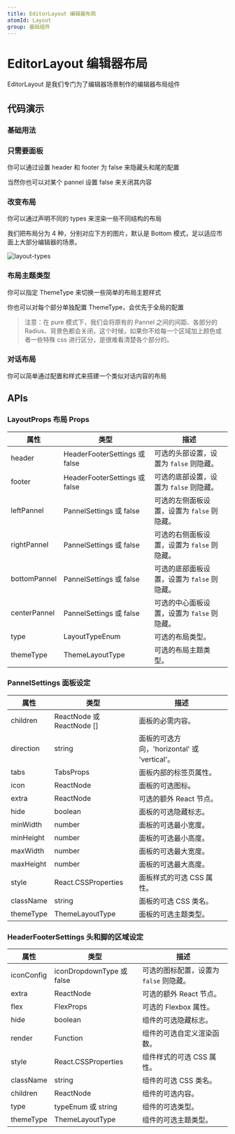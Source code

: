 ```yaml
---
title: EditorLayout 编辑器布局
atomId: Layout
group: 基础组件
---
```


# EditorLayout 编辑器布局

EditorLayout 是我们专门为了编辑器场景制作的编辑器布局组件

## 代码演示

### 基础用法

<code src="./demos/basic.tsx"></code>

### 只需要面板

你可以通过设置 header 和 footer 为 false 来隐藏头和尾的配置

<code src="./demos/single.tsx" ></code>

当然你也可以对某个 pannel 设置 false 来关闭其内容

<code src="./demos/noLeftPannel.tsx" ></code>

### 改变布局

你可以通过声明不同的 types 来渲染一些不同结构的布局

我们把布局分为 4 种，分别对应下方的图片，默认是 Bottom 模式，足以适应市面上大部分编辑器的场景。

![layout-types](https://mdn.alipayobjects.com/huamei_re70wt/afts/img/A*-asvT7GkKIwAAAAAAAAAAAAADmuEAQ/original)

<code src="./demos/types.tsx" ></code>

### 布局主题类型

你可以指定 ThemeType 来切换一些简单的布局主题样式

你也可以对每个部分单独配置 ThemeType，会优先于全局的配置

> 注意：在 pure 模式下，我们会将原有的 Pannel 之间的间距、各部分的 Radius、背景色都会关闭，这个时候，如果你不给每一个区域加上颜色或者一些特殊 css 进行区分，是很难看清楚各个部分的。

<code src="./demos/themeType.tsx"></code>

### 对话布局

你可以简单通过配置和样式来搭建一个类似对话内容的布局

<code src="./demos/dingding.tsx"></code>

## APIs

### LayoutProps 布局 Props

| 属性           | 类型                           | 描述                         |
| ------------ | ---------------------------- | -------------------------- |
| header       | HeaderFooterSettings 或 false | 可选的头部设置，设置为 `false` 则隐藏。   |
| footer       | HeaderFooterSettings 或 false | 可选的底部设置，设置为 `false` 则隐藏。   |
| leftPannel   | PannelSettings 或 false       | 可选的左侧面板设置，设置为 `false` 则隐藏。 |
| rightPannel  | PannelSettings 或 false       | 可选的右侧面板设置，设置为 `false` 则隐藏。 |
| bottomPannel | PannelSettings 或 false       | 可选的底部面板设置，设置为 `false` 则隐藏。 |
| centerPannel | PannelSettings 或 false       | 可选的中心面板设置，设置为 `false` 则隐藏。 |
| type         | LayoutTypeEnum               | 可选的布局类型。                   |
| themeType    | ThemeLayoutType              | 可选的布局主题类型。                 |

### PannelSettings 面板设定

| 属性        | 类型                        | 描述                                 |
| --------- | ------------------------- | ---------------------------------- |
| children  | ReactNode 或 ReactNode \[] | 面板的必需内容。                           |
| direction | string                    | 面板的可选方向，'horizontal' 或 'vertical'。 |
| tabs      | TabsProps                 | 面板内部的标签页属性。                        |
| icon      | ReactNode                 | 面板的可选图标。                           |
| extra     | ReactNode                 | 可选的额外 React 节点。                    |
| hide      | boolean                   | 面板的可选隐藏标志。                         |
| minWidth  | number                    | 面板的可选最小宽度。                         |
| minHeight | number                    | 面板的可选最小高度。                         |
| maxWidth  | number                    | 面板的可选最大宽度。                         |
| maxHeight | number                    | 面板的可选最大高度。                         |
| style     | React.CSSProperties       | 面板样式的可选 CSS 属性。                    |
| className | string                    | 面板的可选 CSS 类名。                      |
| themeType | ThemeLayoutType           | 面板的可选主题类型。                         |

### HeaderFooterSettings 头和脚的区域设定

| 属性         | 类型                       | 描述                       |
| ---------- | ------------------------ | ------------------------ |
| iconConfig | iconDropdownType 或 false | 可选的图标配置，设置为 `false` 则隐藏。 |
| extra      | ReactNode                | 可选的额外 React 节点。          |
| flex       | FlexProps                | 可选的 Flexbox 属性。          |
| hide       | boolean                  | 组件的可选隐藏标志。               |
| render     | Function                 | 组件的可选自定义渲染函数。            |
| style      | React.CSSProperties      | 组件样式的可选 CSS 属性。          |
| className  | string                   | 组件的可选 CSS 类名。            |
| children   | ReactNode                | 组件的可选内容。                 |
| type       | typeEnum 或 string        | 组件的可选类型。                 |
| themeType  | ThemeLayoutType          | 组件的可选主题类型。               |
